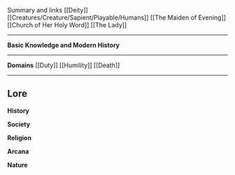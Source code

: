Summary and links
[[Deity]] [[Creatures/Creature/Sapient/Playable/Humans]] [[The Maiden of Evening]] [[Church of Her Holy Word]] [[The Lady]]

----
**Basic Knowledge and Modern History**


---
**Domains**
[[Duty]]
[[Humility]]
[[Death]]

----
**Lore** 
---
**History**


**Society**


**Religion**


**Arcana**


**Nature**


